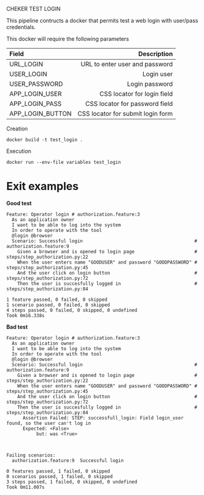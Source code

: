 CHEKER TEST LOGIN

This pipeline contructs a docker that permits test a web login with user/pass credentials.

This docker will require the following parameters

|Field|Description|
|:----|----------:|
|URL_LOGIN|URL to enter user and password|
|USER_LOGIN|Login user|
|USER_PASSWORD|Login password|
|APP_LOGIN_USER|CSS locator for login field|
|APP_LOGIN_PASS|CSS locator for password field|
|APP_LOGIN_BUTTON|CSS locator for submit login form|

Creation
```
docker build -t test_login .
```

Execution
```
docker run --env-file variables test_login
```

# Exit examples

**Good test**
```
Feature: Operator login # authorization.feature:3
  As an application owner
  I want to be able to log into the system
  In order to operate with the tool
  @login @browser
  Scenario: Successful login                                         # authorization.feature:9
    Given a browser and is opened to login page                      # steps/step_authorization.py:22
    When the user enters name "GOODUSER" and password "GOODPASSWORD" # steps/step_authorization.py:45
    And the user click on login button                               # steps/step_authorization.py:72
    Then the user is succesfully logged in                           # steps/step_authorization.py:84

1 feature passed, 0 failed, 0 skipped
1 scenario passed, 0 failed, 0 skipped
4 steps passed, 0 failed, 0 skipped, 0 undefined
Took 0m16.338s
```

**Bad test**
```
Feature: Operator login # authorization.feature:3
  As an application owner
  I want to be able to log into the system
  In order to operate with the tool
  @login @browser
  Scenario: Successful login                                         # authorization.feature:9
    Given a browser and is opened to login page                      # steps/step_authorization.py:22
    When the user enters name "GOODUSER" and password "GOODPASSWORD" # steps/step_authorization.py:45
    And the user click on login button                               # steps/step_authorization.py:72
    Then the user is succesfully logged in                           # steps/step_authorization.py:84
      Assertion Failed: STEP: successfull_login: Field login_user found, so the user can't log in
      Expected: <False>
           but: was <True>



Failing scenarios:
  authorization.feature:9  Successful login

0 features passed, 1 failed, 0 skipped
0 scenarios passed, 1 failed, 0 skipped
3 steps passed, 1 failed, 0 skipped, 0 undefined
Took 0m11.007s
```
